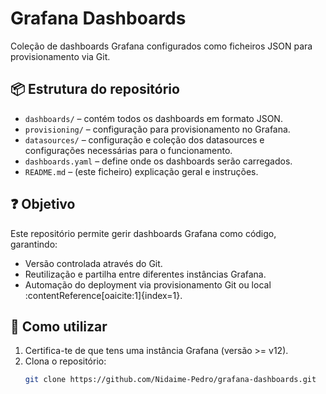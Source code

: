 # Grafana Dashboards

Coleção de dashboards Grafana configurados como ficheiros JSON para provisionamento via Git.

## 📦 Estrutura do repositório

- `dashboards/` – contém todos os dashboards em formato JSON.
- `provisioning/` – configuração para provisionamento no Grafana.
- `datasources/` – configuração e coleção dos datasources e configurações necessárias para o funcionamento.
- `dashboards.yaml` – define onde os dashboards serão carregados.
- `README.md` – (este ficheiro) explicação geral e instruções.

## ❓ Objetivo

Este repositório permite gerir dashboards Grafana como código, garantindo:

- Versão controlada através do Git.
- Reutilização e partilha entre diferentes instâncias Grafana.
- Automação do deployment via provisionamento Git ou local :contentReference[oaicite:1]{index=1}.

## 🚀 Como utilizar

1. Certifica-te de que tens uma instância Grafana (versão >= v12).
2. Clona o repositório:
   ```bash
   git clone https://github.com/Nidaime-Pedro/grafana-dashboards.git
